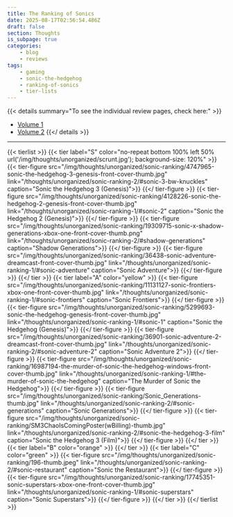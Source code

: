 ```yaml
---
title: The Ranking of Sonics
date: 2025-08-17T02:56:54.486Z
draft: false
section: Thoughts
is_subpage: true
categories:
    - blog
    - reviews
tags:
    - gaming
    - sonic-the-hedgehog
    - ranking-of-sonics
    - tier-lists
---
```


{{< details summary="To see the individual review pages, check here:" >}}
* [Volume 1](/thoughts/unorganized/sonic-ranking-1)
* [Volume 2](/thoughts/unorganized/sonic-ranking-2)
{{</ details >}}

---

{{< tierlist >}}
    {{< tier label="S" color="no-repeat bottom 100% left 50% url('/img/thoughts/unorganized/scrunt.jpg'); background-size: 120%" >}}
        {{< tier-figure
            src="/img/thoughts/unorganized/sonic-ranking/4747965-sonic-the-hedgehog-3-genesis-front-cover-thumb.jpg"
            link="/thoughts/unorganized/sonic-ranking-2/#sonic-3-bw-knuckles"
            caption="Sonic the Hedgehog 3 (Genesis)">}}
        {{</ tier-figure >}}
        {{< tier-figure
            src="/img/thoughts/unorganized/sonic-ranking/4128226-sonic-the-hedgehog-2-genesis-front-cover-thumb.jpg"
            link="/thoughts/unorganized/sonic-ranking-1/#sonic-2"
            caption="Sonic the Hedgehog 2 (Genesis)">}}
        {{</ tier-figure >}}
        {{< tier-figure
            src="/img/thoughts/unorganized/sonic-ranking/19309715-sonic-x-shadow-generations-xbox-one-front-cover-thumb.png"
            link="/thoughts/unorganized/sonic-ranking-2/#shadow-generations"
            caption="Shadow Generations">}}
        {{</ tier-figure >}}
        {{< tier-figure
            src="/img/thoughts/unorganized/sonic-ranking/36438-sonic-adventure-dreamcast-front-cover-thumb.jpg"
            link="/thoughts/unorganized/sonic-ranking-1/#sonic-adventure"
            caption="Sonic Adventure">}}
        {{</ tier-figure >}}
    {{</ tier >}}
    {{< tier label="A" color="yellow" >}}
        {{< tier-figure
            src="/img/thoughts/unorganized/sonic-ranking/11131127-sonic-frontiers-xbox-one-front-cover-thumb.jpg"
            link="/thoughts/unorganized/sonic-ranking-1/#sonic-frontiers"
            caption="Sonic Frontiers">}}
        {{</ tier-figure >}}
        {{< tier-figure
            src="/img/thoughts/unorganized/sonic-ranking/5299693-sonic-the-hedgehog-genesis-front-cover-thumb.jpg"
            link="/thoughts/unorganized/sonic-ranking-1/#sonic-1"
            caption="Sonic the Hedgehog (Genesis)">}}
        {{</ tier-figure >}}
        {{< tier-figure
            src="/img/thoughts/unorganized/sonic-ranking/36901-sonic-adventure-2-dreamcast-front-cover-thumb.jpg"
            link="/thoughts/unorganized/sonic-ranking-2/#sonic-adventure-2"
            caption="Sonic Adventure 2">}}
        {{</ tier-figure >}}
        {{< tier-figure
            src="/img/thoughts/unorganized/sonic-ranking/16987194-the-murder-of-sonic-the-hedgehog-windows-front-cover-thumb.jpg"
            link="/thoughts/unorganized/sonic-ranking-1/#the-murder-of-sonic-the-hedgehog"
            caption="The Murder of Sonic the Hedgehog">}}
        {{</ tier-figure >}}
        {{< tier-figure
            src="/img/thoughts/unorganized/sonic-ranking/Sonic_Generations-thumb.jpg"
            link="/thoughts/unorganized/sonic-ranking-2/#sonic-generations"
            caption="Sonic Generations">}}
        {{</ tier-figure >}}
        {{< tier-figure
            src="/img/thoughts/unorganized/sonic-ranking/SM3ChaoIsComingPoster(wBilling)-thumb.jpg"
            link="/thoughts/unorganized/sonic-ranking-2/#sonic-the-hedgehog-3-film"
            caption="Sonic the Hedgehog 3 (Film)">}}
        {{</ tier-figure >}}
    {{</ tier >}}
    {{< tier label="B" color="orange" >}}
    {{</ tier >}}
    {{< tier label="C" color="green" >}}
        {{< tier-figure
            src="/img/thoughts/unorganized/sonic-ranking/196-thumb.jpeg"
            link="/thoughts/unorganized/sonic-ranking-2/#sonic-restaurant"
            caption="Sonic the Restaurant">}}
        {{</ tier-figure >}}
        {{< tier-figure
            src="/img/thoughts/unorganized/sonic-ranking/17745351-sonic-superstars-xbox-one-front-cover-thumb.jpg"
            link="/thoughts/unorganized/sonic-ranking-1/#sonic-superstars"
            caption="Sonic Superstars">}}
        {{</ tier-figure >}}
    {{</ tier >}}
{{</ tierlist >}}